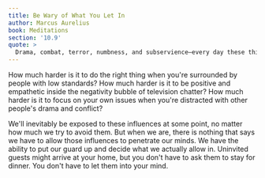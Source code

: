 ```yaml
---
title: Be Wary of What You Let In
author: Marcus Aurelius
book: Meditations
section: '10.9'
quote: >
  Drama, combat, terror, numbness, and subservience—every day these things wipe out your sacred principles, whenever your mind entertains them uncritically or lets them slip in.
---
```


How much harder is it to do the right thing when you're surrounded by people with low standards? How much harder is it to be positive and empathetic inside the negativity bubble of television chatter? How much harder is it to focus on your own issues when you're distracted with other people's drama and conflict?

We'll inevitably be exposed to these influences at some point, no matter how much we try to avoid them. But when we are, there is nothing that says we have to allow those influences to penetrate our minds. We have the ability to put our guard up and decide what we actually allow in. Uninvited guests might arrive at your home, but you don't have to ask them to stay for dinner. You don't have to let them into your mind.
